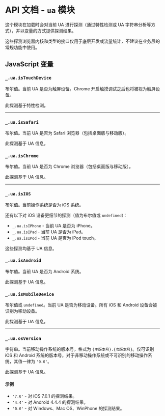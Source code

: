 # API 文档 - `ua` 模块

这个模块在加载时会对当前 UA 进行探测（通过特性检测或 UA 字符串分析等方式），并以变量的方式提供探测结果。

这些探测浏览器内核和类型的接口仅用于底层开发或流量统计，不建议在业务层的常规功能中使用。

## JavaScript 变量<a name="js-var"></a>

### `_.ua.isTouchDevice`<a name="js-var-isTouchDevice"></a>

布尔值。当前 UA 是否为触屏设备。Chrome 开启触摸调试之后也将被视为触屏设备。

此探测基于特性检测。

***

### `_.ua.isSafari`<a name="js-var-isSafari"></a>

布尔值。当前 UA 是否为 Safari 浏览器（包括桌面版与移动版）。

此探测基于 UA 信息。

### `_.ua.isChrome`<a name="js-var-isChrome"></a>

布尔值。当前 UA 是否为 Chrome 浏览器（包括桌面版与移动版）。

此探测基于 UA 信息。

***

### `_.ua.isIOS`<a name="js-var-isIOS"></a>

布尔值。当前操作系统是否为 iOS 系统。

还有以下对 iOS 设备更细节的探测（值为布尔值或 `undefined`）：

* `_.ua.isIPhone` - 当前 UA 是否为 iPhone。
* `_.ua.isIPad` - 当前 UA 是否为 iPad。
* `_.ua.isIPod` - 当前 UA 是否为 iPod touch。

这些探测均基于 UA 信息。

### `_.ua.isAndroid`<a name="js-var-isAndroid"></a>

布尔值。当前 UA 是否为 Android 系统。

此探测基于 UA 信息。

### `_.ua.isMobileDevice`<a name="js-var-isMobileDevice"></a>

布尔值或 `undefined`。当前 UA 是否为移动设备。所有 iOS 和 Android 设备会被识别为移动设备。

此探测基于 UA 信息。

***

### `_.ua.osVersion`<a name="js-var-osVersion"></a>

字符串。当前移动操作系统的版本号，格式为 `{主版本号}.{次版本号}`。仅可识别 iOS 和 Android 系统的版本号，对于非移动操作系统或不可识别的移动操作系统，其值一律为 `'0.0'`。

此探测基于 UA 信息。

#### 示例

* `'7.0'` - 对 iOS 7.0.1 的探测结果。
* `'4.4'` - 对 Android 4.4.4 的探测结果。
* `'0.0'` - 对 Windows、Mac OS、WinPhone 的探测结果。


